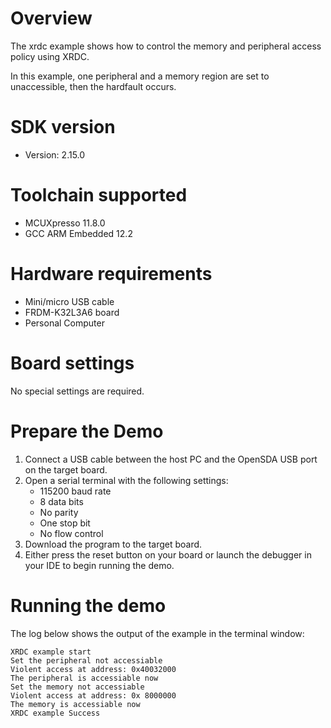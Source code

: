 Overview
========
The xrdc example shows how to control the memory and peripheral access
policy using XRDC.

In this example, one peripheral and a memory region are set to unaccessible, then
the hardfault occurs.

SDK version
===========
- Version: 2.15.0

Toolchain supported
===================
- MCUXpresso  11.8.0
- GCC ARM Embedded  12.2

Hardware requirements
=====================
- Mini/micro USB cable
- FRDM-K32L3A6 board
- Personal Computer

Board settings
==============
No special settings are required.

Prepare the Demo
================
1.  Connect a USB cable between the host PC and the OpenSDA USB port on the target board.
2.  Open a serial terminal with the following settings:
    - 115200 baud rate
    - 8 data bits
    - No parity
    - One stop bit
    - No flow control
3.  Download the program to the target board.
4.  Either press the reset button on your board or launch the debugger in your IDE to begin running the demo.

Running the demo
================
The log below shows the output of the example in the terminal window:
~~~~~~~~~~~~~~~~~~~~~~~~~~~~~~~~~~~
XRDC example start
Set the peripheral not accessiable
Violent access at address: 0x40032000
The peripheral is accessiable now
Set the memory not accessiable
Violent access at address: 0x 8000000
The memory is accessiable now
XRDC example Success
~~~~~~~~~~~~~~~~~~~~~~~~~~~~~~~~~~~
